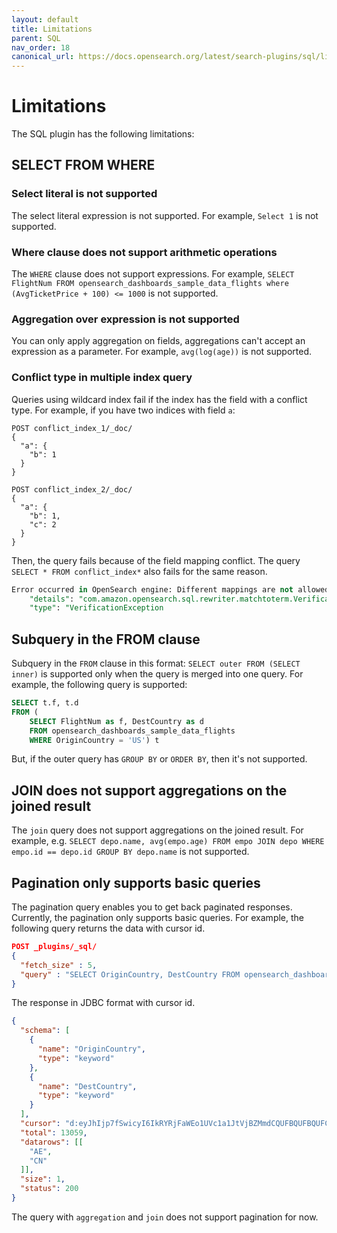 ```yaml
---
layout: default
title: Limitations
parent: SQL
nav_order: 18
canonical_url: https://docs.opensearch.org/latest/search-plugins/sql/limitation/
---
```


# Limitations

The SQL plugin has the following limitations:

## SELECT FROM WHERE

### Select literal is not supported

The select literal expression is not supported. For example, `Select 1` is not supported.


### Where clause does not support arithmetic operations

The `WHERE` clause does not support expressions. For example, `SELECT FlightNum FROM opensearch_dashboards_sample_data_flights where (AvgTicketPrice + 100) <= 1000` is not supported.


### Aggregation over expression is not supported

You can only apply aggregation on fields, aggregations can't accept an expression as a parameter. For example, `avg(log(age))` is not supported.


### Conflict type in multiple index query

Queries using wildcard index fail if the index has the field with a conflict type.
For example, if you have two indices with field `a`:

```
POST conflict_index_1/_doc/
{
  "a": {
    "b": 1
  }
}

POST conflict_index_2/_doc/
{
  "a": {
    "b": 1,
    "c": 2
  }
}
```

Then, the query fails because of the field mapping conflict. The query `SELECT * FROM conflict_index*` also fails for the same reason.

```sql
Error occurred in OpenSearch engine: Different mappings are not allowed for the same field[a]: found [{properties:{b:{type:long},c:{type:long}}}] and [{properties:{b:{type:long}}}] ",
    "details": "com.amazon.opensearch.sql.rewriter.matchtoterm.VerificationException: Different mappings are not allowed for the same field[a]: found [{properties:{b:{type:long},c:{type:long}}}] and [{properties:{b:{type:long}}}] \nFor more details, please send request for Json format to see the raw response from opensearch engine.",
    "type": "VerificationException
```


## Subquery in the FROM clause

Subquery in the `FROM` clause in this format: `SELECT outer FROM (SELECT inner)` is supported only when the query is merged into one query. For example, the following query is supported:

```sql
SELECT t.f, t.d
FROM (
    SELECT FlightNum as f, DestCountry as d
    FROM opensearch_dashboards_sample_data_flights
    WHERE OriginCountry = 'US') t
```

But, if the outer query has `GROUP BY` or `ORDER BY`, then it's not supported.

## JOIN does not support aggregations on the joined result

The `join` query does not support aggregations on the joined result.
For example, e.g. `SELECT depo.name, avg(empo.age) FROM empo JOIN depo WHERE empo.id == depo.id GROUP BY depo.name` is not supported.


## Pagination only supports basic queries

The pagination query enables you to get back paginated responses.
Currently, the pagination only supports basic queries. For example, the following query returns the data with cursor id.

```json
POST _plugins/_sql/
{
  "fetch_size" : 5,
  "query" : "SELECT OriginCountry, DestCountry FROM opensearch_dashboards_sample_data_flights ORDER BY OriginCountry ASC"
}
```

The response in JDBC format with cursor id.

```json
{
  "schema": [
    {
      "name": "OriginCountry",
      "type": "keyword"
    },
    {
      "name": "DestCountry",
      "type": "keyword"
    }
  ],
  "cursor": "d:eyJhIjp7fSwicyI6IkRYRjFaWEo1UVc1a1JtVjBZMmdCQUFBQUFBQUFCSllXVTJKVU4yeExiWEJSUkhsNFVrdDVXVEZSYkVKSmR3PT0iLCJjIjpbeyJuYW1lIjoiT3JpZ2luQ291bnRyeSIsInR5cGUiOiJrZXl3b3JkIn0seyJuYW1lIjoiRGVzdENvdW50cnkiLCJ0eXBlIjoia2V5d29yZCJ9XSwiZiI6MSwiaSI6ImtpYmFuYV9zYW1wbGVfZGF0YV9mbGlnaHRzIiwibCI6MTMwNTh9",
  "total": 13059,
  "datarows": [[
    "AE",
    "CN"
  ]],
  "size": 1,
  "status": 200
}
```

The query with `aggregation` and `join` does not support pagination for now.
